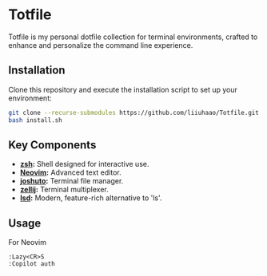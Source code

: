 # Totfile

Totfile is my personal dotfile collection for terminal environments, crafted to enhance and personalize the command line experience.

## Installation

Clone this repository and execute the installation script to set up your environment:

```bash
git clone --recurse-submodules https://github.com/liiuhaao/Totfile.git
bash install.sh
```

## Key Components

- **[zsh](https://www.zsh.org):** Shell designed for interactive use.
- **[Neovim](https://github.com/neovim/neovim):** Advanced text editor.
- **[joshuto](https://github.com/kamiyaa/joshuto):** Terminal file manager.
- **[zellij](https://github.com/zellij-org/zellij):** Terminal multiplexer.
- **[lsd](https://github.com/Peltoche/lsd):** Modern, feature-rich alternative to 'ls'.


## Usage

For Neovim
```
:Lazy<CR>S
:Copilot auth
```
